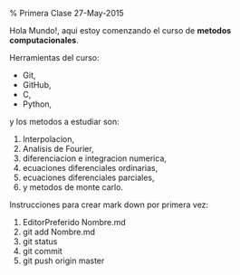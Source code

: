 % Primera Clase 27-May-2015

Hola Mundo!, aqui estoy comenzando el curso de **metodos computacionales**.

Herramientas del curso: 
+ Git,
+ GitHub,
+ C,
+ Python,

y los metodos a estudiar son:

1. Interpolacion,
2. Analisis de Fourier,
3. diferenciacion e integracion numerica,
4. ecuaciones diferenciales ordinarias,
5. ecuaciones diferenciales parciales,
6. y metodos de monte carlo.
 
Instrucciones para crear mark down por primera vez: 
1. EditorPreferido Nombre.md
2.  git add Nombre.md
3.  git status
4.  git commit 
5.  git push origin master
